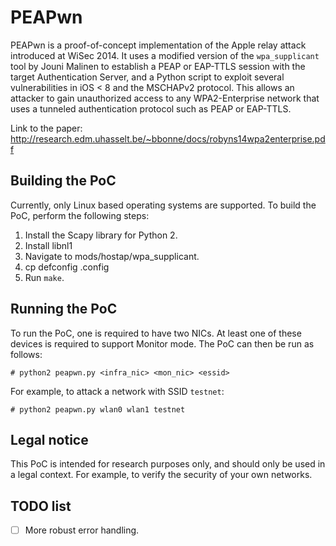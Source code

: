 PEAPwn
======

PEAPwn is a proof-of-concept implementation of the Apple relay attack introduced at WiSec 2014. It uses a modified version of the ```wpa_supplicant``` tool by Jouni Malinen to establish a PEAP or EAP-TTLS session with the target Authentication Server, and a Python script to exploit several vulnerabilities in iOS < 8 and the MSCHAPv2 protocol. This allows an attacker to gain unauthorized access to any WPA2-Enterprise network that uses a tunneled authentication protocol such as PEAP or EAP-TTLS.

Link to the paper: http://research.edm.uhasselt.be/~bbonne/docs/robyns14wpa2enterprise.pdf


Building the PoC
----------------

Currently, only Linux based operating systems are supported. To build the PoC, perform the following steps:

1. Install the Scapy library for Python 2.
2. Install libnl1
3. Navigate to mods/hostap/wpa_supplicant.
4. cp defconfig .config
5. Run ```make```. 


Running the PoC
---------------

To run the PoC, one is required to have two NICs. At least one of these devices is required to support Monitor mode. The PoC can then be run as follows:

```# python2 peapwn.py <infra_nic> <mon_nic> <essid>```

For example, to attack a network with SSID ```testnet```:

```# python2 peapwn.py wlan0 wlan1 testnet```


Legal notice
------------

This PoC is intended for research purposes only, and should only be used in a legal context. For example, to verify the security of your own networks.


TODO list
---------

- [ ] More robust error handling.
